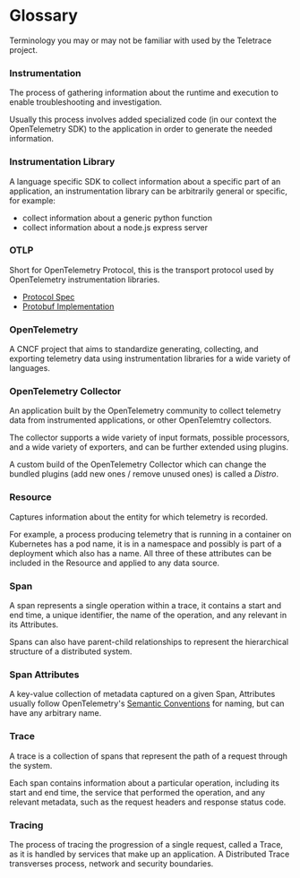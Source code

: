 # Glossary

Terminology you may or may not be familiar with used by the Teletrace project.

### Instrumentation

The process of gathering information about the runtime and execution to enable troubleshooting and investigation.

Usually this process involves added specialized code (in our context the OpenTelemetry SDK)
to the application in order to generate the needed information.

### Instrumentation Library

A language specific SDK to collect information about a specific part of an application,
an instrumentation library can be arbitrarily general or specific, for example:

- collect information about a generic python function
- collect information about a node.js express server

### OTLP

Short for OpenTelemetry Protocol, this is the transport protocol used by OpenTelemetry instrumentation libraries.

- [Protocol Spec](https://github.com/open-telemetry/opentelemetry-specification)
- [Protobuf Implementation](https://github.com/open-telemetry/opentelemetry-proto)

### OpenTelemetry

A CNCF project that aims to standardize generating, collecting, and exporting telemetry data using instrumentation libraries for a wide variety of languages.

### OpenTelemetry Collector

An application built by the OpenTelemetry community to collect
telemetry data from instrumented applications, or other OpenTelemtry collectors.

The collector supports a wide variety of input formats, possible processors,
and a wide variety of exporters, and can be further extended using plugins.

A custom build of the OpenTelemetry Collector which can change the bundled plugins (add new ones / remove unused ones) is called a _Distro_.

### Resource

Captures information about the entity for which telemetry is recorded.

For example, a process producing telemetry that is running in a container on Kubernetes has a pod name,
it is in a namespace and possibly is part of a deployment which also has a name.
All three of these attributes can be included in the Resource and applied to any data source.

### Span

A span represents a single operation within a trace,
it contains a start and end time, a unique identifier, the name of the operation, and any relevant in its Attributes.

Spans can also have parent-child relationships to represent the hierarchical structure of a distributed system.

### Span Attributes

A key-value collection of metadata captured on a given Span,
Attributes usually follow OpenTelemetry's [Semantic Conventions](https://opentelemetry.io/docs/concepts/semantic-conventions/) for naming, but can have any arbitrary name.

### Trace

A trace is a collection of spans that represent the path of a request through the system.

Each span contains information about a particular operation,
including its start and end time, the service that performed the operation,
and any relevant metadata, such as the request headers and response status code.

### Tracing

The process of tracing the progression of a single request, called a Trace, as it is handled by services that make up an application.
A Distributed Trace transverses process, network and security boundaries.
